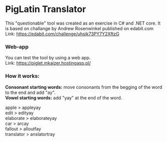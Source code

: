 # PigLatin Translator 

This "questionable" tool was created as an exercise in C# and .NET core.
It is based on challange by Andrew Rosenwinkel published on edabit.com<br>
Link: https://edabit.com/challenge/uhsik73PY7Y2XftzG

### Web-app
You can test the tool by using a web app.<br>
Link: https://piglet.mkajzer.hostingasp.pl/

### How it works:
<b>Consonant starting words:</b> move consonants from the begging of the word to the end and add "ay".<br>
<b>Vowel starting words:</b> add "yay" at the end of the word.

apple > appleyay<br>
edit > edityay<br>
elaborate > elaborateyay<br>
car > arcay<br>
fallout > alloutfay<br>
translator > anslatortray<br>
